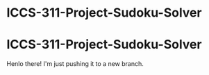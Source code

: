 # ICCS-311-Project-Sudoku-Solver
# ICCS-311-Project-Sudoku-Solver

Henlo there! I'm just pushing it to a new branch.